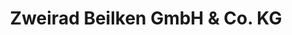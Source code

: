 ---
title: "Zweirad Beilken GmbH & Co. KG"
url: /oldenburg/zweirad-beilken-gmbh-und-co-kg/
shop: Fahrrad
---